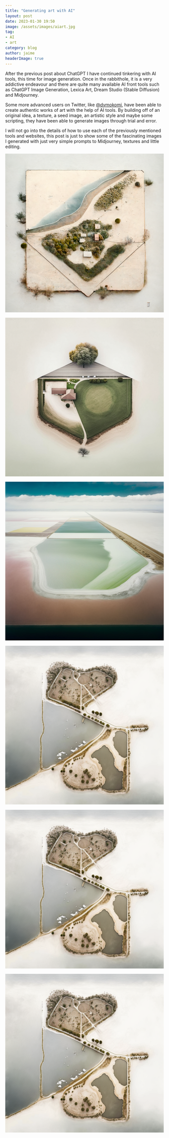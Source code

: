 ```yaml
---
title: "Generating art with AI"
layout: post
date: 2023-01-30 19:50
image: /assets/images/aiart.jpg
tag:
- AI
- art
category: blog
author: jaime
headerImage: true
---
```


After the previous post about ChatGPT I have continued tinkering with AI tools, this time for image generation. Once in the rabbithole, it is a very addictive endeavour and there are quite many available AI front tools such as ChatGPT Image Generation, Lexica Art, Dream Studio (Stable Diffusion) and Midjourney.

Some more advanced users on Twitter, like [@dymokomi](https://twitter.com/dymokomi), have been able to create authentic works of art with the help of AI tools. By building off of an original idea, a texture, a seed image, an artistic style and maybe some scripting, they have been able to generate images through trial and error.

I will not go into the details of how to use each of the previously mentioned tools and websites, this post is just to show some of the fascinating images I generated with just very simple prompts to Midjourney, textures and little editing.

![aeral1](/assets/images/aeral1.png)

![aeral2](/assets/images/aeral2.png)

![aeral3](/assets/images/aeral3.png)

![aeral4](/assets/images/aeral4.png)

![aeral5](/assets/images/aeral4.png)

![aeral6](/assets/images/aeral4.png)
